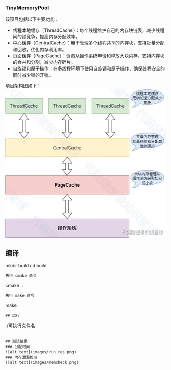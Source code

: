 ### TinyMemoryPool
该项目包括以下主要功能：
- 线程本地缓存（ThreadCache）：每个线程维护自己的内存块链表，减少线程间的锁竞争，提高内存分配效率。
- 中心缓存（CentralCache）：用于管理多个线程共享的内存块，支持批量分配和回收，优化内存利用率。
- 页面缓存（PageCache）：负责从操作系统申请和释放大块内存，支持内存块的合并和分割，减少内存碎片。
- 自旋锁和原子操作：在多线程环境下使用自旋锁和原子操作，确保线程安全的同时减少锁的开销。

项目架构图如下：      
![alt text](images/structure.png)


## 编译  
mkdir build
cd build
```
执行 cmake 命令
```
cmake ..
```
执行 make 命令
```
make
``` 
## 运行
```
./可执行文件名
```  

## 测试结果
### 分配时间
![alt text](images/run_res.png)
### 内存泄漏检测
![alt text](images/memcheck.png)
